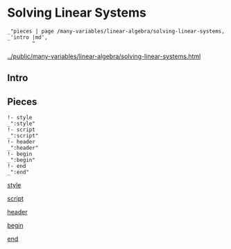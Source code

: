 # Solving Linear Systems

    _"pieces | page /many-variables/linear-algebra/solving-linear-systems, _'intro |md',
            "

[../public/many-variables/linear-algebra/solving-linear-systems.html](# "save:")


## Intro

## Pieces

    !- style
    _":style"
    !- script
    _":script"
    !- header
    _":header"
    !- begin
    _":begin"
    !- end
    _":end"

[style]() 

[script]()

[header]()

[begin]()

[end]()

